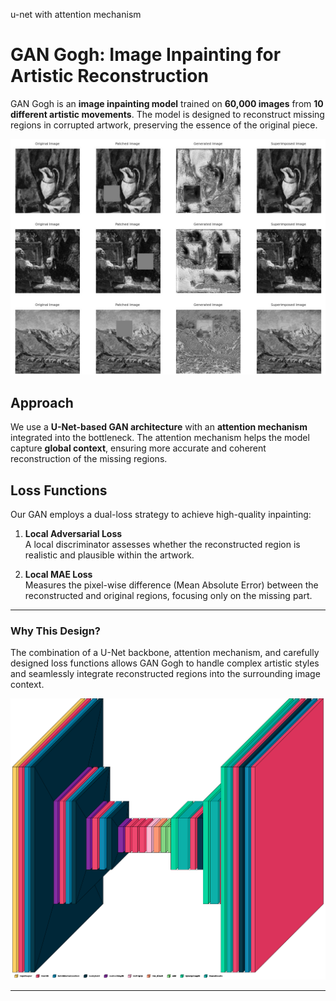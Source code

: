 u-net with attention mechanism

# GAN Gogh: Image Inpainting for Artistic Reconstruction

GAN Gogh is an **image inpainting model** trained on **60,000 images** from **10 different artistic movements**. The model is designed to reconstruct missing regions in corrupted artwork, preserving the essence of the original piece.

![Example](images/example.jpg)

## Approach

We use a **U-Net-based GAN architecture** with an **attention mechanism** integrated into the bottleneck. The attention mechanism helps the model capture **global context**, ensuring more accurate and coherent reconstruction of the missing regions.

## Loss Functions

Our GAN employs a dual-loss strategy to achieve high-quality inpainting:

1. **Local Adversarial Loss**  
   A local discriminator assesses whether the reconstructed region is realistic and plausible within the artwork.

2. **Local MAE Loss**  
   Measures the pixel-wise difference (Mean Absolute Error) between the reconstructed and original regions, focusing only on the missing part.

---

### Why This Design?

The combination of a U-Net backbone, attention mechanism, and carefully designed loss functions allows GAN Gogh to handle complex artistic styles and seamlessly integrate reconstructed regions into the surrounding image context.

![Generator Structure](images/generator.png)

---
